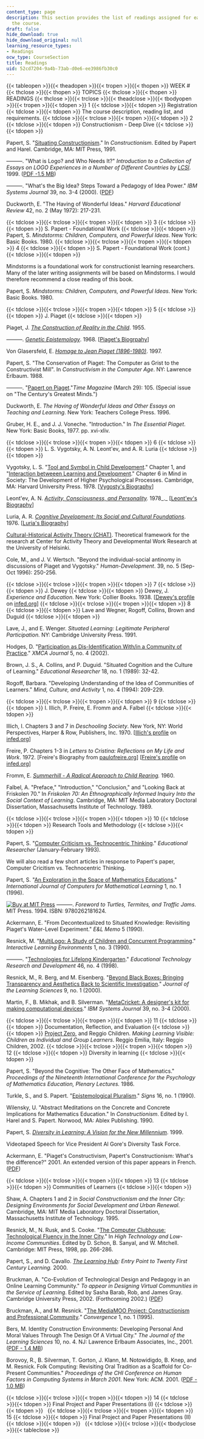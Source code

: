 ```yaml
---
content_type: page
description: This section provides the list of readings assigned for each week of
  the course.
draft: false
hide_download: true
hide_download_original: null
learning_resource_types:
- Readings
ocw_type: CourseSection
title: Readings
uid: 52cd7204-9a4b-73ab-d0e6-ee3986fb30c0
---
```

{{< tableopen >}}{{< theadopen >}}{{< tropen >}}{{< thopen >}}
WEEK #
{{< thclose >}}{{< thopen >}}
TOPICS
{{< thclose >}}{{< thopen >}}
READINGS
{{< thclose >}}{{< trclose >}}{{< theadclose >}}{{< tbodyopen >}}{{< tropen >}}{{< tdopen >}}
1
{{< tdclose >}}{{< tdopen >}}
Registration
{{< tdclose >}}{{< tdopen >}}
The course description, reading list, and requirements.
{{< tdclose >}}{{< trclose >}}{{< tropen >}}{{< tdopen >}}
2
{{< tdclose >}}{{< tdopen >}}
Constructionism - Deep Dive
{{< tdclose >}}{{< tdopen >}}

Papert, S. "[Situating Constructionism](http://www.papert.org/articles/SituatingConstructionism.html)." In *Constructionism*. Edited by Papert and Harel. Cambridge, MA: MIT Press, 1991.

———. "What is Logo? and Who Needs It?" *Introduction to a Collection of Essays on LOGO Experiences in a Number of Different Countries* *by* [*LCSI*](http://www.microworlds.com/). 1999. ([PDF -1.5 MB](http://www.microworlds.com/company/philosophy.pdf))

———. "What's the Big Idea? Steps Toward a Pedagogy of Idea Power." *IBM Systems Journal* 39, no. 3-4 (2000). ([PDF](http://ieeexplore.ieee.org/stamp/stamp.jsp?tp=&arnumber=5387030))

Duckworth, E. "The Having of Wonderful Ideas." *Harvard Educational Review* 42, no. 2 (May 1972): 217-231.

{{< tdclose >}}{{< trclose >}}{{< tropen >}}{{< tdopen >}}
3
{{< tdclose >}}{{< tdopen >}}
S. Papert - Foundational Work
{{< tdclose >}}{{< tdopen >}}
Papert, S. *Mindstorms: Children, Computers, and Powerful Ideas*. New York: Basic Books. 1980.
{{< tdclose >}}{{< trclose >}}{{< tropen >}}{{< tdopen >}}
4
{{< tdclose >}}{{< tdopen >}}
S. Papert - Foundational Work (cont.)
{{< tdclose >}}{{< tdopen >}}

Mindstorms is a foundational work for constructionist learning researchers. Many of the later writing assignments will be based on Mindstorms. I would therefore recommend a close reading of this book.

Papert, S. *Mindstorms: Children, Computers, and Powerful Ideas*. New York: Basic Books. 1980.

{{< tdclose >}}{{< trclose >}}{{< tropen >}}{{< tdopen >}}
5
{{< tdclose >}}{{< tdopen >}}
J. Piaget
{{< tdclose >}}{{< tdopen >}}

Piaget, J. [*The Construction of Reality in the Child*](http://www.marxists.org/reference/subject/philosophy/works/fr/piaget2.htm). 1955.

———. [*Genetic Epistemology*](http://www.marxists.org/reference/subject/philosophy/works/fr/piaget.htm). 1968. \[[Piaget's Biogrpahy](http://www.marxists.org/glossary/people/p/i.htm#piaget-jean)\]

Von Glasersfeld, E. [*Homage to Jean Piaget (1896-1980)*](http://www.vonglasersfeld.com/204). 1997.

Papert, S. "The Conservation of Piaget: The Computer as Grist to the Constructivist Mill". In *Constructivism in the Computer Age*. NY: Lawrence Erlbaum. 1988.

———. "[Papert on Piaget](http://www.papert.org/articles/Papertonpiaget.html)."*Time Magazine* (March 29): 105. (Special issue on "The Century's Greatest Minds.")

Duckworth, E. *The Having of Wonderful Ideas and Other Essays on Teaching and Learning*. New York: Teachers College Press. 1996.

Gruber, H. E., and J. J. Voneche. "Introduction." In *The Essential Piaget*. New York: Basic Books, 1977. pp. xvi-xliv.

{{< tdclose >}}{{< trclose >}}{{< tropen >}}{{< tdopen >}}
6
{{< tdclose >}}{{< tdopen >}}
L. S. Vygotsky, A. N. Leont'ev, and A. R. Luria
{{< tdclose >}}{{< tdopen >}}

Vygotsky, L. S. "[Tool and Symbol in Child Development](https://www.marxists.org/archive/vygotsky/works/1934/tool-symbol.htm)." Chapter 1, and "[Interaction betweeen Learning and Development](https://www.oerafrica.org/sites/default/files/L%20%26%20L%20reader_section%20one-reading_4.pdf)." Chapter 6 in Mind in Society: The Development of Higher Psychological Processes. Cambridge, MA: Harvard University Press. 1978. \[[Vygosty's Biography](http://www.marxists.org/glossary/people/v/y.htm#vygotsky-lev)\]

Leont'ev, A. N. [*Activity, Consciousness, and Personality*](http://www.marxists.org/archive/leontev/works/1978/index.htm)*.* 1978\_.\_ \[[Leont'ev's Biography](http://www.marxists.org/glossary/people/l/e.htm)\]

Luria, A. R. [*Cognitive Development: Its Social and Cultural Foundations*](http://www.marxists.org/archive/luria/works/1976/problem.htm). 1976. \[[Luria's Biography](http://www.marxists.org/archive/luria/comments/bio.htm)\]

[Cultural-Historical Activity Theory (CHAT)](https://www.bera.ac.uk/researchers-resources/publications/cultural-historical-activity-theory-chat). Theoretical framework for the research at Center for Activity Theory and Developmental Work Research at the University of Helsinki.

Cole, M., and J. V. Wertsch. "Beyond the individual-social antinomy in discussions of Piaget and Vygotsky." *Human-Development*. 39, no. 5 (Sep-Oct 1996): 250-256.

{{< tdclose >}}{{< trclose >}}{{< tropen >}}{{< tdopen >}}
7
{{< tdclose >}}{{< tdopen >}}
J. Dewey
{{< tdclose >}}{{< tdopen >}}
Dewey, J. *Experience and Education*. New York: Collier Books. 1938. \[[Dewey's profile](http://www.infed.org/thinkers/et-dewey.htm) on [infed.org](http://www.infed.org/)\]
{{< tdclose >}}{{< trclose >}}{{< tropen >}}{{< tdopen >}}
8
{{< tdclose >}}{{< tdopen >}}
Lave and Wegner, Rogoff, Collins, Brown and Duguid
{{< tdclose >}}{{< tdopen >}}

Lave, J., and E. Wenger. *Situated Learning: Legitimate Peripheral Participation.* NY: Cambridge University Press. 1991.

Hodges, D. "[Participation as Dis-Identification With/in a Community of Practice](https://www.tandfonline.com/doi/abs/10.1207/s15327884mca0504_3)." *XMCA Journal* 5, no. 4 (2002).

Brown, J. S., A. Collins, and P. Duguid. "Situated Cognition and the Culture of Learning." *Educational Researcher* 18, no. 1 (1989): 32-42.

Rogoff, Barbara. "Developing Understanding of the Idea of Communities of Learners." *Mind, Culture, and Activity* 1, no. 4 (1994): 209-229.

{{< tdclose >}}{{< trclose >}}{{< tropen >}}{{< tdopen >}}
9
{{< tdclose >}}{{< tdopen >}}
I. Illich, P. Freire, E. Fromm and A. Falbel
{{< tdclose >}}{{< tdopen >}}

Illich, I. Chapters 3 and 7 in *Deschooling Society*. New York, NY: World Perspectives, Harper & Row, Publishers, Inc. 1970. \[[Illich's profile](http://www.infed.org/thinkers/et-illic.htm) on [infed.org](http://www.infed.org/)\]

Freire, P. Chapters 1-3 in *Letters to Cristina: Reflections on My Life and Work*. 1972. \[Freire's Biography from [paulofreire.org](http://www.paulofreire.org/)\] \[[Freire's profile](http://www.infed.org/thinkers/et-freir.htm) on [infed.org](http://www.infed.org/)\]

Fromm, E. [*Summerhill - A Radical Approach to Child Rearing*](http://www.marxists.org/archive/fromm/works/1960/summerhill.htm)*.* 1960.

Falbel, A. "Preface," "Introduction," "Conclusion," and "Looking Back at Friskolen 70." In *Friskolen 70: An Ethnographically Informed Inquiry Into the Social Context of Learning*. Cambridge, MA: MIT Media Laboratory Doctoral Dissertation, Massachusetts Institute of Technology. 1989.

{{< tdclose >}}{{< trclose >}}{{< tropen >}}{{< tdopen >}}
10
{{< tdclose >}}{{< tdopen >}}
Research Tools and Methodology
{{< tdclose >}}{{< tdopen >}}

Papert, S. "[Computer Criticism vs. Technocentric Thinking](http://www.papert.org/articles/ComputerCriticismVsTechnocentric.html)." *Educational Researcher* (January-February 1993).

We will also read a few short articles in response to Papert's paper, Computer Cricitism vs. Technocentric Thinking.

Papert, S. "[An Exploration in the Space of Mathematics Educations](http://www.papert.org/articles/AnExplorationintheSpaceofMathematicsEducations.html)." *International Journal of Computers for Mathematical Learning* 1, no. 1 (1996).

[![Buy at MIT Press](/images/mp_logo.gif)](https://mitpress.mit.edu/9780262181624) ———. *Foreword to Turtles, Termites, and Traffic Jams*. MIT Press. 1994. ISBN: 9780262181624.

Ackermann, E. "From Decontextualized to Situated Knowledge: Revisiting Piaget's Water-Level Experiment." *E&L Memo* 5 (1990).

Resnick, M. "[MultiLogo: A Study of Children and Concurrent Programming](http://llk.media.mit.edu/papers/archive/MultiLogo.html)." *Interactive Learning Environments* 1, no. 3 (1990).

———. "[Technologies for Lifelong Kindergarten](http://web.media.mit.edu/~mres/papers/lifelongk/)." *Educational Technology Research and Development* 46, no. 4 (1998).

Resnick, M., R. Berg, and M. Eisenberg. "[Beyond Black Boxes: Bringing Transparency and Aesthetics Back to Scientific Investigation](http://llk.media.mit.edu/papers/archive/bbb/)." *Journal of the Learning Sciences* 9, no. 1 (2000).

Martin, F., B. Mikhak, and B. Silverman. "[MetaCricket: A designer's kit for making computational devices](https://ieeexplore.ieee.org/abstract/document/5387028)." *IBM Systems Journal* 39, no. 3-4 (2000).

{{< tdclose >}}{{< trclose >}}{{< tropen >}}{{< tdopen >}}
11
{{< tdclose >}}{{< tdopen >}}
Documentation, Reflection, and Evaluation
{{< tdclose >}}{{< tdopen >}}
[Project Zero](http://www.pz.harvard.edu/), and Reggio Children. *Making Learning Visible: Children as Individual and Group Learners*. Reggio Emilia, Italy: Reggio Children, 2002.
{{< tdclose >}}{{< trclose >}}{{< tropen >}}{{< tdopen >}}
12
{{< tdclose >}}{{< tdopen >}}
Diversity in learning
{{< tdclose >}}{{< tdopen >}}

Papert, S. "Beyond the Cognitive: The Other Face of Mathematics." *Proceedings of the Nineteenth International Conference for the Psychology of Mathematics Education, Plenary Lectures.* 1986.

Turkle, S., and S. Papert. "[Epistemological Pluralism](http://www.papert.org/articles/EpistemologicalPluralism.html)." *Signs* 16, no. 1 (1990).

Wilensky, U. "Abstract Meditations on the Concrete and Concrete Implications for Mathematics Education." In *Constructionism*. Edited by I. Harel and S. Papert. Norwood, MA: Ablex Publishing. 1990.

Papert, S. [*Diversity in Learning: A Vision for the New Millennium*](http://www.papert.org/articles/diversity/DiversityinLearningPart1.html). 1999.

Videotaped Speech for Vice President Al Gore's Diversity Task Force.

Ackermann, E. "Piaget's Constructivism, Papert's Constructionism: What's the difference?" 2001. An extended version of this paper appears in French. ([PDF](http://learning.media.mit.edu/content/publications/EA.Piaget%20_%20Papert.pdf))

{{< tdclose >}}{{< trclose >}}{{< tropen >}}{{< tdopen >}}
13
{{< tdclose >}}{{< tdopen >}}
Communities of Learners
{{< tdclose >}}{{< tdopen >}}

Shaw, A. Chapters 1 and 2 in *Social Constructionism and the Inner City: Designing Environments for Social Development and Urban Renewal*. Cambridge, MA: MIT Media Laboratory Doctoral Dissertation, Massachusetts Institute of Technology. 1995.

Resnick, M., N. Rusk, and S. Cooke. "[The Computer Clubhouse: Technological Fluency in the Inner City](http://web.media.mit.edu/~mres/papers/Clubhouse/Clubhouse.htm)." In *High Technology and Low-Income Communities*. Edited by D. Schon, B. Sanyal, and W. Mitchell. Cambridge: MIT Press, 1998, pp. 266-286.

Papert, S., and D. Cavallo. [*The Learning Hub*](http://learning.media.mit.edu/learninghub.html)*: Entry Point to Twenty First Century Learning.* 2000.

Bruckman, A. "Co-Evolution of Technological Design and Pedagogy in an Online Learning Community." *To appear in Designing Virtual Communities in the Service of Learning*. Edited by Sasha Barab, Rob, and James Gray. Cambridge University Press, 2002. (Forthcoming 2002.) ([PDF](http://www.cc.gatech.edu/%7Easb/papers/bruckman-co-evolution.pdf))

Bruckman, A., and M. Resnick. "[The MediaMOO Project: Constructionism and Professional Community](http://llk.media.mit.edu/papers/archive/convergence.html)*." Convergence* 1, no. 1 (1995).

Bers, M. Identity Construction Environments: Developing Personal And Moral Values Through The Design Of A Virtual City." *The Journal of the Learning Sciences* 10, no. 4. NJ: Lawrence Erlbaum Associates, Inc., 2001. ([PDF - 1.4 MB](http://ase.tufts.edu/devtech/publications/ICE-values-design.pdf))

Borovoy, R., B. Silverman, T. Gorton, J. Klann, M. Notowidigdo, B. Knep, and M. Resnick. Folk Computing: Revisiting Oral Tradition as a Scaffold for Co-Present Communities." *Proceedings of the CHI Conference on Human Factors in Computing Systems in March 2001*. New York: ACM. 2001. ([PDF - 1.0 MB](http://llk.media.mit.edu/papers/archive/folk-computing.pdf))

{{< tdclose >}}{{< trclose >}}{{< tropen >}}{{< tdopen >}}
14
{{< tdclose >}}{{< tdopen >}}
Final Project and Paper Presentations (I)
{{< tdclose >}}{{< tdopen >}}
 
{{< tdclose >}}{{< trclose >}}{{< tropen >}}{{< tdopen >}}
15
{{< tdclose >}}{{< tdopen >}}
Final Project and Paper Presentations (II)
{{< tdclose >}}{{< tdopen >}}
 
{{< tdclose >}}{{< trclose >}}{{< tbodyclose >}}{{< tableclose >}}